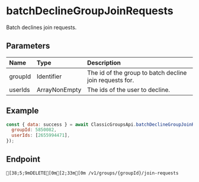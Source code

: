 
# batchDeclineGroupJoinRequests
Batch declines join requests.


## Parameters
| Name    | Type                      | Description                                             |
| :------ | :------------------------ | :------------------------------------------------------ |
| groupId | Identifier                | The id of the group to batch decline join requests for. |
| userIds | ArrayNonEmpty<Identifier> | The ids of the user to decline.                         |



## Example
```js copy showLineNumbers
const { data: success } = await ClassicGroupsApi.batchDeclineGroupJoinRequests({
  groupId: 5850082,
  userIds: [2655994471],
}); 
```

## Endpoint
```ansi
[38;5;9mDELETE[0m[2;33m[0m /v1/groups/{groupId}/join-requests
```
  